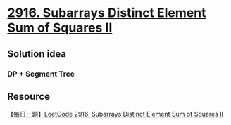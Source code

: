# [2916. Subarrays Distinct Element Sum of Squares II](https://leetcode.com/problems/subarrays-distinct-element-sum-of-squares-ii/description/)

## Solution idea
### DP + Segment Tree

## Resource
[【每日一题】LeetCode 2916. Subarrays Distinct Element Sum of Squares II](https://www.youtube.com/watch?v=Ga19fyvyyKk&ab_channel=HuifengGuan)